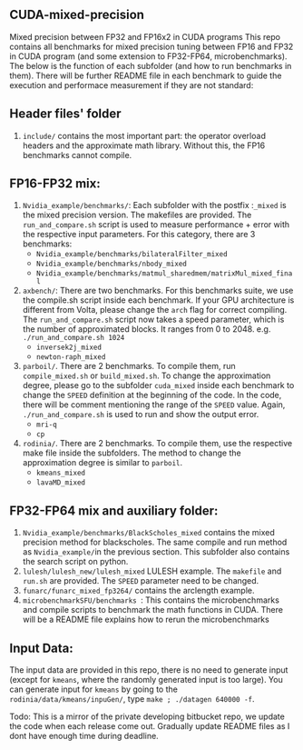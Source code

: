 ## CUDA-mixed-precision
Mixed precision between FP32 and FP16x2 in CUDA programs
This repo contains all benchmarks for mixed precision tuning between FP16 and FP32 in CUDA program (and some extension to FP32-FP64, microbenchmarks). The below is the function of each subfolder (and how to run benchmarks in them). There will be further README file in each benchmark to guide the execution and performace measurement if they are not standard:
## Header files' folder
1. `include/` contains the most important part: the operator overload headers and the approximate math library. Without this, the FP16 benchmarks cannot compile. 
## FP16-FP32 mix: 
1. `Nvidia_example/benchmarks/`: Each subfolder with the postfix :`_mixed` is the mixed precision version. The makefiles are provided. The `run_and_compare.sh` script is used to measure performance + error with the respective input parameters. For this category, there are 3 benchmarks: 
    * `Nvidia_example/benchmarks/bilateralFilter_mixed`
    * `Nvidia_example/benchmarks/nbody_mixed` 
    * `Nvidia_example/benchmarks/matmul_sharedmem/matrixMul_mixed_final`
2. `axbench/`: There are two benchmarks. For this benchmarks suite, we use the compile.sh script inside each benchmark. If your GPU architecture is different from Volta, please change the `arch` flag for correct compiling. The `run_and_compare.sh` script now takes a speed parameter, which is the number of approximated blocks. It ranges from 0 to 2048. e.g. `./run_and_compare.sh 1024` 
    * `inversek2j_mixed`
    * `newton-raph_mixed`
3. `parboil/`. There are 2 benchmarks. To compile them, run `compile_mixed.sh` or `build_mixed.sh`. To change the approximation degree, please go to the subfolder `cuda_mixed` inside each benchmark to change the `SPEED` definition at the beginning of the code. In the code, there will be comment mentioning the range of the `SPEED` value. Again, `./run_and_compare.sh` is used to run and show the output error.
    * `mri-q`
    * `cp`
4. `rodinia/`. There are 2 benchmarks. To compile them, use the respective make file inside the subfolders. The method to change the approximation degree is similar to `parboil`. 
    * `kmeans_mixed`
    * `lavaMD_mixed` 
## FP32-FP64 mix and auxiliary folder: 
1. `Nvidia_example/benchmarks/BlackScholes_mixed`  contains the mixed precision method for blackscholes. The same compile and run method as `Nvidia_example/`in the previous section. This subfolder also contains the search script on python.
2. `lulesh/lulesh_new/lulesh_mixed` LULESH example. The `makefile` and `run.sh` are provided. The `SPEED` parameter need to be changed. 
3. `funarc/funarc_mixed_fp3264/` contains the arclength example. 
2. `microbenchmarkSFU/benchmarks `: This contains the microbenchmarks and compile scripts to benchmark the math functions in CUDA. There will be a README file explains how to rerun the microbenchmarks

## Input Data: 
The input data are provided in this repo, there is no need to generate input (except for `kmeans`, where the randomly generated input is too large). You can generate input for `kmeans` by going to the `rodinia/data/kmeans/inpuGen/`, type `make ; ./datagen 640000 -f`.

Todo: 
This is a mirror of the private developing bitbucket repo, we update the code when each release come out. 
Gradually update README files as I dont have enough time during deadline. 
